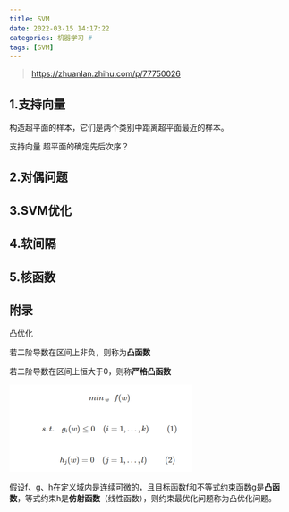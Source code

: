 ```yaml
---
title: SVM
date: 2022-03-15 14:17:22
categories: 机器学习 #
tags: [SVM]
---
```


>https://zhuanlan.zhihu.com/p/77750026

## 1.支持向量

构造超平面的样本，它们是两个类别中距离超平面最近的样本。

支持向量   超平面的确定先后次序？



## 2.对偶问题





## 3.SVM优化







## 4.软间隔





## 5.核函数







## 附录

凸优化

若二阶导数在区间上非负，则称为**凸函数**

若二阶导数在区间上恒大于0，则称**严格凸函数**

<img src="线性SVM/image-20220428110757207.png" alt="image-20220428110757207" style="zoom:50%;" />

假设f、g、h在定义域内是连续可微的，且目标函数f和不等式约束函数g是**凸函数**，等式约束h是**仿射函数**（线性函数），则约束最优化问题称为凸优化问题。

